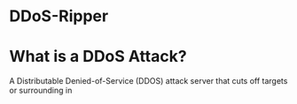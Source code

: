 # DDoS-Ripper

# What is a DDoS Attack?
A Distributable Denied-of-Service (DDOS) attack server that cuts off targets or surrounding in